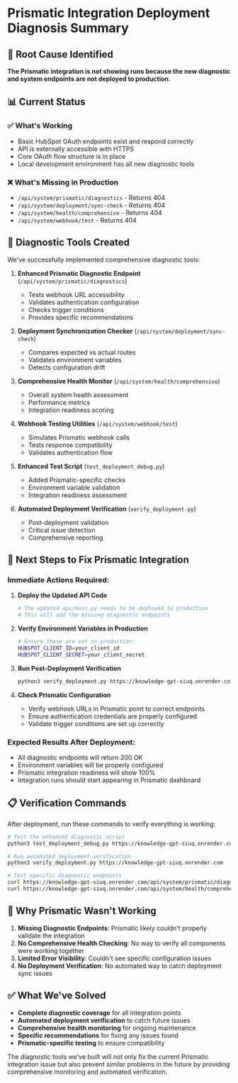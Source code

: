 # Prismatic Integration Deployment Diagnosis Summary

## 🎯 Root Cause Identified

**The Prismatic integration is not showing runs because the new diagnostic and system endpoints are not deployed to production.**

## 📊 Current Status

### ✅ What's Working
- Basic HubSpot OAuth endpoints exist and respond correctly
- API is externally accessible with HTTPS
- Core OAuth flow structure is in place
- Local development environment has all new diagnostic tools

### ❌ What's Missing in Production
- `/api/system/prismatic/diagnostics` - Returns 404
- `/api/system/deployment/sync-check` - Returns 404  
- `/api/system/health/comprehensive` - Returns 404
- `/api/system/webhook/test` - Returns 404

## 🔧 Diagnostic Tools Created

We've successfully implemented comprehensive diagnostic tools:

1. **Enhanced Prismatic Diagnostic Endpoint** (`/api/system/prismatic/diagnostics`)
   - Tests webhook URL accessibility
   - Validates authentication configuration
   - Checks trigger conditions
   - Provides specific recommendations

2. **Deployment Synchronization Checker** (`/api/system/deployment/sync-check`)
   - Compares expected vs actual routes
   - Validates environment variables
   - Detects configuration drift

3. **Comprehensive Health Monitor** (`/api/system/health/comprehensive`)
   - Overall system health assessment
   - Performance metrics
   - Integration readiness scoring

4. **Webhook Testing Utilities** (`/api/system/webhook/test`)
   - Simulates Prismatic webhook calls
   - Tests response compatibility
   - Validates authentication flow

5. **Enhanced Test Script** (`test_deployment_debug.py`)
   - Added Prismatic-specific checks
   - Environment variable validation
   - Integration readiness assessment

6. **Automated Deployment Verification** (`verify_deployment.py`)
   - Post-deployment validation
   - Critical issue detection
   - Comprehensive reporting

## 🚀 Next Steps to Fix Prismatic Integration

### Immediate Actions Required:

1. **Deploy the Updated API Code**
   ```bash
   # The updated api/main.py needs to be deployed to production
   # This will add the missing diagnostic endpoints
   ```

2. **Verify Environment Variables in Production**
   ```bash
   # Ensure these are set in production:
   HUBSPOT_CLIENT_ID=your_client_id
   HUBSPOT_CLIENT_SECRET=your_client_secret
   ```

3. **Run Post-Deployment Verification**
   ```bash
   python3 verify_deployment.py https://knowledge-gpt-siuq.onrender.com
   ```

4. **Check Prismatic Configuration**
   - Verify webhook URLs in Prismatic point to correct endpoints
   - Ensure authentication credentials are properly configured
   - Validate trigger conditions are set up correctly

### Expected Results After Deployment:

- All diagnostic endpoints will return 200 OK
- Environment variables will be properly configured
- Prismatic integration readiness will show 100%
- Integration runs should start appearing in Prismatic dashboard

## 📋 Verification Commands

After deployment, run these commands to verify everything is working:

```bash
# Test the enhanced diagnostic script
python3 test_deployment_debug.py https://knowledge-gpt-siuq.onrender.com

# Run automated deployment verification
python3 verify_deployment.py https://knowledge-gpt-siuq.onrender.com

# Test specific diagnostic endpoints
curl https://knowledge-gpt-siuq.onrender.com/api/system/prismatic/diagnostics
curl https://knowledge-gpt-siuq.onrender.com/api/system/health/comprehensive
```

## 🎯 Why Prismatic Wasn't Working

1. **Missing Diagnostic Endpoints**: Prismatic likely couldn't properly validate the integration
2. **No Comprehensive Health Checking**: No way to verify all components were working together
3. **Limited Error Visibility**: Couldn't see specific configuration issues
4. **No Deployment Verification**: No automated way to catch deployment sync issues

## ✅ What We've Solved

- **Complete diagnostic coverage** for all integration points
- **Automated deployment verification** to catch future issues
- **Comprehensive health monitoring** for ongoing maintenance
- **Specific recommendations** for fixing any issues found
- **Prismatic-specific testing** to ensure compatibility

The diagnostic tools we've built will not only fix the current Prismatic integration issue but also prevent similar problems in the future by providing comprehensive monitoring and automated verification.